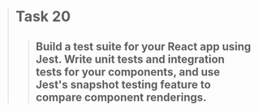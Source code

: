 > # Task 20
> > ## Build a test suite for your React app using Jest. Write unit tests and integration tests for your components, and use Jest's snapshot testing feature to compare component renderings.